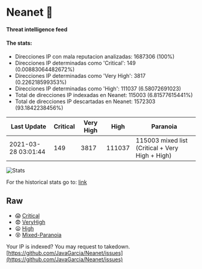 # Neanet :hocho:
#### Threat intelligence feed
#### The stats:

- Direcciones IP con mala reputacion analizadas: 1687306 (100%)
- Direcciones IP determinadas como 'Critical':  149 (0.00883064482672%)
- Direcciones IP determinadas como 'Very High':  3817 (0.226218599353%)
- Direcciones IP determinadas como 'High':  111037 (6.58072691023)
- Total de direcciones IP indexadas en Neanet:  115003 (6.81577615441%)
- Total de direcciones IP descartadas en Neanet:  1572303 (93.1842238456%)

| Last Update | Critical | Very High | High | Paranoia |
| --- | --- | --- | --- | --- |
| 2021-03-28 03:01:44 | 149 | 3817 | 111037 | 115003 mixed list (Critical + Very High + High)|

![Stats](https://docs.google.com/spreadsheets/d/e/2PACX-1vSnaNMIXVabIpDJjufMlzH7poXnshF3mgd8Is1g9ytUEzVsP5my4Trn8f-xkoLLQ38xpL3HtmUexLo6/pubchart?oid=501124687&format=image)

For the historical stats go to: [link](/stats.csv)
## Raw
- :scream: [Critical](https://raw.githubusercontent.com/JavaGarcia/Neanet/master/blacklists/neanet_critical.txt)
- :fearful: [VeryHigh](https://raw.githubusercontent.com/JavaGarcia/Neanet/master/blacklists/neanet_veryHigh.txtt)
- :frowning: [High](https://raw.githubusercontent.com/JavaGarcia/Neanet/master/blacklists/neanet_high.txt)
- :dizzy_face: [Mixed-Paranoia](https://raw.githubusercontent.com/JavaGarcia/Neanet/master/blacklists/neanet_all.txt)


Your IP is indexed? You may request to takedown. [https://github.com/JavaGarcia/Neanet/issues](https://github.com/JavaGarcia/Neanet/issues)






















































































































































































































































































































































































































































































































































































































































































































































































































































































































































































































































































































































































































































































































































































































































































































































































































































































































































































































































































































































































































































































































































































































































































































































































































































































































































































































































































































































































































































































































































































































































































































































































































































































































































































































































































































































































































































































































































































































































































































































































































































































































































































































































































































































































































































































































































































































































































































































































































































































































































































































































































































































































































































































































































































